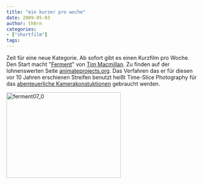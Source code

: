 ```yaml
---
title: "ein kurzer pro woche"
date: 2009-05-03
author: th0rn
categories:
- ["shortfilm"]
tags:
---
```

Zeit für eine neue Kategorie. Ab sofort gibt es einen Kurzfilm pro Woche.
Den Start macht "<a href="http://www.animateprojects.org/films/by_date/1998_99/ferment" target="_blank">Ferment</a>" von <a href="http://www.timeslicefilms.com/cv.shtml">Tim Macmillan</a>. Zu finden auf der lohnenswerten Seite <a href="http://www.animateprojects.org">animateprojects.org</a>.
Das Verfahren das er für diesen vor 10 Jahren erschienen Streifen benutzt heißt Time-Slice Photography für das <a href="http://www.timeslicefilms.com/cameras.shtml">abenteuerliche Kamerakonstuktionen</a> gebraucht werden.

<a href="http://www.animateprojects.org/films/by_date/1998_99/ferment" target="_blank"><img class="alignnone size-medium wp-image-243" title="ferment07_0" src="http://www.channel23.de/blog/wp-content/uploads/2009/05/ferment07_0-300x224.jpg" alt="ferment07_0" width="300" height="224" /></a>